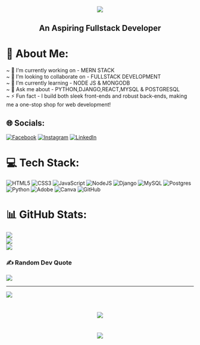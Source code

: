 <h1 align="center">
    <img src="https://readme-typing-svg.herokuapp.com/?font=Righteous&size=35&center=true&vCenter=true&width=500&height=70&duration=3000&lines=Hi+There!👋;+I'm+Haaripriya!;" />
</h1>
<h2 align="center">An Aspiring Fullstack Developer</h2>

# 💫 About Me:
~ 🔭 I’m currently working on  - MERN STACK<br>~ 👯 I’m looking to collaborate on - FULLSTACK DEVELOPMENT<br>~ 🌱 I’m currently learning - NODE JS & MONGODB<br>~ 💬 Ask me about - PYTHON,DJANGO,REACT,MYSQL & POSTGRESQL<br>~ ⚡ Fun fact -  I build both sleek front-ends and robust back-ends, making me a one-stop shop for web development! 


## 🌐 Socials:
[![Facebook](https://img.shields.io/badge/Facebook-%231877F2.svg?logo=Facebook&logoColor=white)](https://facebook.com/HaariAnandh) [![Instagram](https://img.shields.io/badge/Instagram-%23E4405F.svg?logo=Instagram&logoColor=white)](https://instagram.com/_haari_anandh_) [![LinkedIn](https://img.shields.io/badge/LinkedIn-%230077B5.svg?logo=linkedin&logoColor=white)](https://linkedin.com/in/https://www.linkedin.com/in/haaripriya-a-l-1142a0221/) 

# 💻 Tech Stack:
![HTML5](https://img.shields.io/badge/html5-%23E34F26.svg?style=for-the-badge&logo=html5&logoColor=white) ![CSS3](https://img.shields.io/badge/css3-%231572B6.svg?style=for-the-badge&logo=css3&logoColor=white) ![JavaScript](https://img.shields.io/badge/javascript-%23323330.svg?style=for-the-badge&logo=javascript&logoColor=%23F7DF1E) ![NodeJS](https://img.shields.io/badge/node.js-6DA55F?style=for-the-badge&logo=node.js&logoColor=white) ![Django](https://img.shields.io/badge/django-%23092E20.svg?style=for-the-badge&logo=django&logoColor=white) ![MySQL](https://img.shields.io/badge/mysql-4479A1.svg?style=for-the-badge&logo=mysql&logoColor=white) ![Postgres](https://img.shields.io/badge/postgres-%23316192.svg?style=for-the-badge&logo=postgresql&logoColor=white) ![Python](https://img.shields.io/badge/python-3670A0?style=for-the-badge&logo=python&logoColor=ffdd54) ![Adobe](https://img.shields.io/badge/adobe-%23FF0000.svg?style=for-the-badge&logo=adobe&logoColor=white) ![Canva](https://img.shields.io/badge/Canva-%2300C4CC.svg?style=for-the-badge&logo=Canva&logoColor=white) ![GitHub](https://img.shields.io/badge/github-%23121011.svg?style=for-the-badge&logo=github&logoColor=white)
# 📊 GitHub Stats:
![](https://github-readme-stats.vercel.app/api?username=Haarianandh&theme=radical&hide_border=false&include_all_commits=true&count_private=true)<br/>
![](https://github-readme-streak-stats.herokuapp.com/?user=Haarianandh&theme=radical&hide_border=false)<br/>
![](https://github-readme-stats.vercel.app/api/top-langs/?username=Haarianandh&theme=radical&hide_border=false&include_all_commits=true&count_private=true&layout=compact)

### ✍️ Random Dev Quote
![](https://quotes-github-readme.vercel.app/api?type=horizontal&theme=radical)

---
[![](https://visitcount.itsvg.in/api?id=Haarianandh&icon=1&color=10)](https://visitcount.itsvg.in)

<h1 align="center">
    <img src="https://readme-typing-svg.herokuapp.com/?font=Righteous&size=35&center=true&vCenter=true&width=800&height=70&duration=3000&lines=Thanks+for+stopping+by!;" />
</h1>
<h1 align="center">
    <img src="https://readme-typing-svg.herokuapp.com/?font=Righteous&size=35&center=true&vCenter=true&width=800&height=70&duration=3000&lines=let's+build+something+amazing+together🚀✨;" />
</h1>

<!-- Proudly created with GPRM ( https://gprm.itsvg.in ) -->
